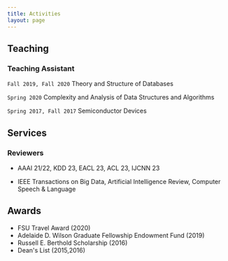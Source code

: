 ```yaml
---
title: Activities
layout: page
---
```



## Teaching

### Teaching Assistant

`Fall 2019, Fall 2020` Theory and Structure of Databases
 
`Spring 2020` Complexity and Analysis of Data Structures and Algorithms

`Spring 2017, Fall 2017` Semiconductor Devices


## Services

### Reviewers
* AAAI 21/22, KDD 23, EACL 23, ACL 23, IJCNN 23


* IEEE Transactions on Big Data, Artificial Intelligence Review, Computer Speech & Language


## Awards

* FSU Travel Award (2020)
* Adelaide D. Wilson Graduate Fellowship Endowment Fund (2019)
* Russell E. Berthold Scholarship (2016)
* Dean's List (2015,2016)



